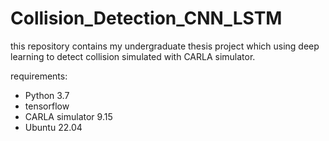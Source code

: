 # Collision_Detection_CNN_LSTM
this repository contains my undergraduate thesis project which using deep learning to detect collision simulated with CARLA simulator.

requirements:
- Python 3.7
- tensorflow
- CARLA simulator 9.15
- Ubuntu 22.04
